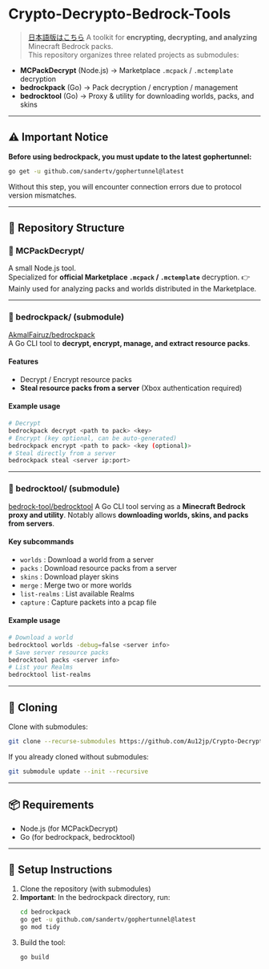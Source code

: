 # Crypto-Decrypto-Bedrock-Tools

> [日本語版はこちら](README_ja.md)
> A toolkit for **encrypting, decrypting, and analyzing** Minecraft Bedrock packs.  
> This repository organizes three related projects as submodules:

- **MCPackDecrypt** (Node.js) → Marketplace `.mcpack` / `.mctemplate` decryption
- **bedrockpack** (Go) → Pack decryption / encryption / management
- **bedrocktool** (Go) → Proxy & utility for downloading worlds, packs, and skins

---

## ⚠️ Important Notice

**Before using bedrockpack, you must update to the latest gophertunnel:**

```bash
go get -u github.com/sandertv/gophertunnel@latest
```

Without this step, you will encounter connection errors due to protocol version mismatches.

---

## 📂 Repository Structure

### 🔹 MCPackDecrypt/

A small Node.js tool.  
Specialized for **official Marketplace `.mcpack` / `.mctemplate`** decryption.
👉 Mainly used for analyzing packs and worlds distributed in the Marketplace.

---

### 🔹 bedrockpack/ (submodule)

[AkmalFairuz/bedrockpack](https://github.com/AkmalFairuz/bedrockpack)  
A Go CLI tool to **decrypt, encrypt, manage, and extract resource packs**.

#### Features

- Decrypt / Encrypt resource packs
- **Steal resource packs from a server** (Xbox authentication required)

#### Example usage

```bash
# Decrypt
bedrockpack decrypt <path to pack> <key>
# Encrypt (key optional, can be auto-generated)
bedrockpack encrypt <path to pack> <key (optional)>
# Steal directly from a server
bedrockpack steal <server ip:port>
```

---

### 🔹 bedrocktool/ (submodule)

[bedrock-tool/bedrocktool](https://github.com/bedrock-tool/bedrocktool)
A Go CLI tool serving as a **Minecraft Bedrock proxy and utility**.
Notably allows **downloading worlds, skins, and packs from servers**.

#### Key subcommands

- `worlds` : Download a world from a server
- `packs` : Download resource packs from a server
- `skins` : Download player skins
- `merge` : Merge two or more worlds
- `list-realms` : List available Realms
- `capture` : Capture packets into a pcap file

#### Example usage

```bash
# Download a world
bedrocktool worlds -debug=false <server info>
# Save server resource packs
bedrocktool packs <server info>
# List your Realms
bedrocktool list-realms
```

---

## 🚀 Cloning

Clone with submodules:

```bash
git clone --recurse-submodules https://github.com/Au12jp/Crypto-Decrypto-Bedrock-Tools.git
```

If you already cloned without submodules:

```bash
git submodule update --init --recursive
```

---

## 📦 Requirements

- Node.js (for MCPackDecrypt)
- Go (for bedrockpack, bedrocktool)

---

## 🔧 Setup Instructions

1. Clone the repository (with submodules)
2. **Important**: In the bedrockpack directory, run:
   ```bash
   cd bedrockpack
   go get -u github.com/sandertv/gophertunnel@latest
   go mod tidy
   ```
3. Build the tool:
   ```bash
   go build
   ```

